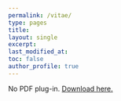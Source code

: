 ```yaml
---
permalink: /vitae/
type: pages
title:
layout: single
excerpt:
last_modified_at: 
toc: false
author_profile: true
---
```


<div>
  <object data="https://seasamgo.github.io/assets/files/cv.pdf" type="application/pdf" width="100%" height="100%">
  <p>No PDF plug-in. <a href="https://seasamgo.github.io/assets/files/cv.pdf">Download here.</a></p> 
  </object>
</div>

